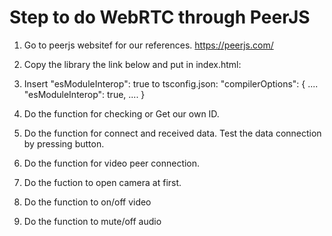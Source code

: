 # Step to do WebRTC through PeerJS

1. Go to peerjs websitef for our references.
https://peerjs.com/

2. Copy the library the link below and put in index.html:
    <script src="https://unpkg.com/peerjs@1.3.1/dist/peerjs.min.js"></script>

3. Insert "esModuleInterop": true to tsconfig.json:
    "compilerOptions": {
        ....
        "esModuleInterop": true,
        ....
    }

4. Do the function for checking or Get our own ID.
5. Do the function for connect and received data. Test the data connection by pressing button.
6. Do the function for video peer connection. 
7. Do the fuction to open camera at first.
8. Do the function to on/off video
9. Do the function to mute/off audio